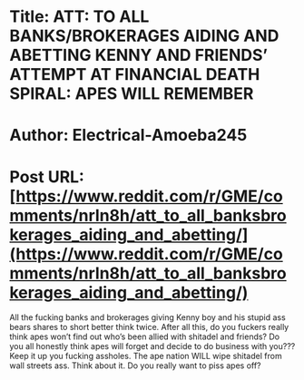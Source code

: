 # Title: ATT: TO ALL BANKS/BROKERAGES AIDING AND ABETTING KENNY AND FRIENDS’ ATTEMPT AT FINANCIAL DEATH SPIRAL: APES WILL REMEMBER
# Author: Electrical-Amoeba245
# Post URL: [https://www.reddit.com/r/GME/comments/nrln8h/att_to_all_banksbrokerages_aiding_and_abetting/](https://www.reddit.com/r/GME/comments/nrln8h/att_to_all_banksbrokerages_aiding_and_abetting/)


All the fucking banks and brokerages giving Kenny boy and his stupid ass bears shares to short better think twice. After all this, do you fuckers really think apes won’t find out who’s been allied with shitadel and friends? Do you all honestly think apes will forget and decide to do business with you??? Keep it up you fucking assholes. The ape nation WILL wipe shitadel from wall streets ass. Think about it. Do you really want to piss apes off?